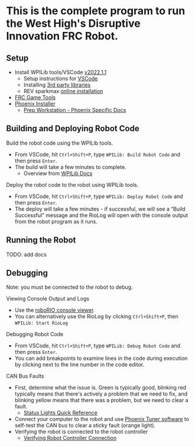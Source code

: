 # This is the complete program to run the West High's Disruptive Innovation FRC Robot.

## Setup

- Install WPILib tools/VSCode [v2022.1.1](https://github.com/wpilibsuite/allwpilib/releases/tag/v2022.1.1)
  - Setup instructions for [VSCode](https://docs.wpilib.org/en/stable/docs/zero-to-robot/step-2/wpilib-setup.html)
  - Installing [3rd party libraries](https://docs.wpilib.org/en/stable/docs/software/vscode-overview/3rd-party-libraries.html#rd-party-libraries)
  - REV sparkmax [online installation](https://docs.revrobotics.com/sparkmax/software-resources/spark-max-api-information#online-installation)
- [FRC Game Tools](https://docs.wpilib.org/en/stable/docs/zero-to-robot/step-2/frc-game-tools.html)
- [Phoenix Installer](https://docs.ctre-phoenix.com/en/stable/ch05_PrepWorkstation.html)
  - [Prep Workstation - Phoenix Specific Docs](https://docs.ctre-phoenix.com/en/stable/ch05_PrepWorkstation.html)



## Building and Deploying Robot Code

Build the robot code using the WPILib tools.
- From VSCode, hit `Ctrl+Shift+P`, type `WPILib: Build Robot Code` and then press `Enter`.
- The build will take a few minutes to complete.
  - Overview from [WPILib Docs](https://docs.wpilib.org/en/stable/docs/software/vscode-overview/deploying-robot-code.html)

Deploy the robot code to the robot using WPILib tools.
- From VSCode, hit `Ctrl+Shift+P`, type `WPILib: Deploy Robot Code` and then press `Enter`.
- The deploy will take a few minutes - if successful, we will see a “Build Successful” message and the RioLog will open with the console output from the robot program as it runs.



## Running the Robot

TODO: add docs


## Debugging
Note: you must be connected to the robot to debug.

Viewing Console Output and Logs
- Use the [roboRIO console viewer](https://docs.wpilib.org/en/stable/docs/software/vscode-overview/viewing-console-output.html).
- You can alternatively use the RioLog by clicking `Ctrl+Shift+P`, then `WPILib: Start RioLog`

Debugging Robot Code
- From VSCode, hit `Ctrl+Shift+P`, type `WPILib: Debug Robot Code` and then press `Enter`.
- You can add breakpoints to examine lines in the code during execution by clicking next to the line number in the code editor.

CAN Bus Faults
- First, determine what the issue is. Green is typically good, blinking red typically means that there's actively a problem that we need to fix, and blinking yellow means that there was a problem, but we need to clear a fault.
  - [Status Lights Quick Reference](https://docs.wpilib.org/en/stable/docs/hardware/hardware-basics/status-lights-ref.html?highlight=faults#status-light-quick-reference)
- Connect your computer to the robot and use [Phoenix Tuner software](https://docs.ctre-phoenix.com/en/stable/ch03_PrimerPhoenixSoft.html#what-is-phoenix-tuner) to self-test the CAN bus to clear a sticky fault (orange light).
- Verifying the robot is connected to the robot controller
  - [Verifying Robot Controller Connection](https://docs.ctre-phoenix.com/en/stable/ch05_PrepWorkstation.html)